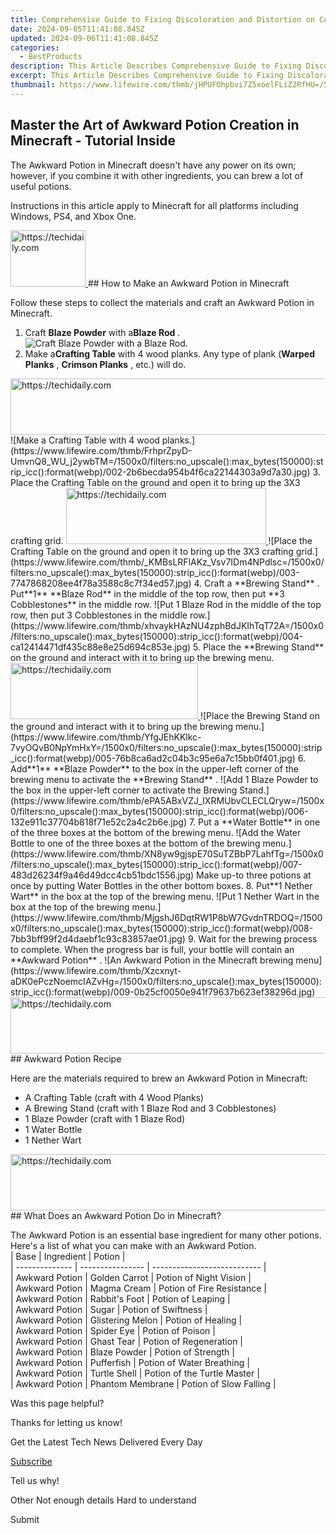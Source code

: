 ```yaml
---
title: Comprehensive Guide to Fixing Discoloration and Distortion on Computer Displays
date: 2024-09-05T11:41:08.845Z
updated: 2024-09-06T11:41:08.845Z
categories:
  - BestProducts
description: This Article Describes Comprehensive Guide to Fixing Discoloration and Distortion on Computer Displays
excerpt: This Article Describes Comprehensive Guide to Fixing Discoloration and Distortion on Computer Displays
thumbnail: https://www.lifewire.com/thmb/jHPUFOhpbvi7Z5xoelFLiZ2RfHU=/540x405/filters:no_upscale():max_bytes(150000):strip_icc():format(webp)/how-to-fix-discoloration-distortion-on-a-computer-screen-2624892-6bccc4a90b1545bc8aa2807d2bf651b3.png
---
```


## Master the Art of Awkward Potion Creation in Minecraft - Tutorial Inside
 The Awkward Potion in Minecraft doesn't have any power on its own; however, if you combine it with other ingredients, you can brew a lot of useful potions.

 Instructions in this article apply to Minecraft for all platforms including Windows, PS4, and Xbox One.

<!-- affiliate ads begin -->
<a href="https://aligracehair.sjv.io/c/5597632/2135362/19272" target="_top" id="2135362">
  <img src="//a.impactradius-go.com/display-ad/19272-2135362" border="0" alt="https://techidaily.com" width="120" height="90"/>
</a>
<img height="0" width="0" src="https://aligracehair.sjv.io/i/5597632/2135362/19272" style="position:absolute;visibility:hidden;" border="0" />
<!-- affiliate ads end -->
## How to Make an Awkward Potion in Minecraft

 Follow these steps to collect the materials and craft an Awkward Potion in Minecraft.  

1. Craft **Blaze Powder** with a**Blaze Rod** .  
![Craft Blaze Powder with a Blaze Rod.](https://www.lifewire.com/thmb/qSMCUF6bbvZMVtIw7PWru7OxLnk=/1500x0/filters:no_upscale():max_bytes(150000):strip_icc():format(webp)/001-17cf8c053f0a43a7ad87853eab45ff92.jpg)
2. Make a**Crafting Table** with 4 wood planks. Any type of plank (**Warped Planks** , **Crimson Planks** , etc.) will do.  
<!-- affiliate ads begin -->
<a href="https://appsumo.8odi.net/c/5597632/2123734/7443" target="_top" id="2123734">
  <img src="//a.impactradius-go.com/display-ad/7443-2123734" border="0" alt="https://techidaily.com" width="728" height="90"/>
</a>
<img height="0" width="0" src="https://appsumo.8odi.net/i/5597632/2123734/7443" style="position:absolute;visibility:hidden;" border="0" />
<!-- affiliate ads end -->
![Make a Crafting Table with 4 wood planks.](https://www.lifewire.com/thmb/FrhprZpyD-UmvnQ8_WU_j2ywbTM=/1500x0/filters:no_upscale():max_bytes(150000):strip_icc():format(webp)/002-2b6becda954b4f6ca22144303a9d7a30.jpg)
3. Place the Crafting Table on the ground and open it to bring up the 3X3 crafting grid.  
<!-- affiliate ads begin -->
<a href="https://wigfever.sjv.io/c/5597632/2014850/22899" target="_top" id="2014850">
  <img src="//a.impactradius-go.com/display-ad/22899-2014850" border="0" alt="https://techidaily.com" width="320" height="90"/>
</a>
<img height="0" width="0" src="https://wigfever.sjv.io/i/5597632/2014850/22899" style="position:absolute;visibility:hidden;" border="0" />
<!-- affiliate ads end -->
![Place the Crafting Table on the ground and open it to bring up the 3X3 crafting grid.](https://www.lifewire.com/thmb/_KMBsLRFlAKz_Vsv7IDm4NPdlsc=/1500x0/filters:no_upscale():max_bytes(150000):strip_icc():format(webp)/003-7747868208ee4f78a3588c8c7f34ed57.jpg)
4. Craft a **Brewing Stand** . Put**1** **Blaze Rod** in the middle of the top row, then put **3 Cobblestones** in the middle row.  
![Put 1 Blaze Rod in the middle of the top row, then put 3 Cobblestones in the middle row.](https://www.lifewire.com/thmb/xhvaykHAzNU4zphBdJKIhTqT72A=/1500x0/filters:no_upscale():max_bytes(150000):strip_icc():format(webp)/004-ca12414471df435c88e8e25d694c853e.jpg)
5. Place the **Brewing Stand** on the ground and interact with it to bring up the brewing menu.  
<!-- affiliate ads begin -->
<a href="https://aligracehair.sjv.io/c/5597632/2115915/19272" target="_top" id="2115915">
  <img src="//a.impactradius-go.com/display-ad/19272-2115915" border="0" alt="https://techidaily.com" width="300" height="90"/>
</a>
<img height="0" width="0" src="https://aligracehair.sjv.io/i/5597632/2115915/19272" style="position:absolute;visibility:hidden;" border="0" />
<!-- affiliate ads end -->
![Place the Brewing Stand on the ground and interact with it to bring up the brewing menu.](https://www.lifewire.com/thmb/YfgJEhKKlkc-7vyOQvB0NpYmHxY=/1500x0/filters:no_upscale():max_bytes(150000):strip_icc():format(webp)/005-76b8ca6ad2c04b3c95e6a7c15bb0f401.jpg)
6. Add**1** **Blaze Powder** to the box in the upper-left corner of the brewing menu to activate the **Brewing Stand** .  
![Add 1 Blaze Powder to the box in the upper-left corner to activate the Brewing Stand.](https://www.lifewire.com/thmb/ePA5ABxVZJ_IXRMUbvCLECLQryw=/1500x0/filters:no_upscale():max_bytes(150000):strip_icc():format(webp)/006-132e911c37704b818f71e52c2a4c2b6e.jpg)
7. Put a **Water Bottle** in one of the three boxes at the bottom of the brewing menu.  
![Add the Water Bottle to one of the three boxes at the bottom of the brewing menu.](https://www.lifewire.com/thmb/XN8yw9gjspE70SuTZBbP7LahfTg=/1500x0/filters:no_upscale():max_bytes(150000):strip_icc():format(webp)/007-483d26234f9a46d49dcc4cb51bdc1556.jpg)  
 Make up-to three potions at once by putting Water Bottles in the other bottom boxes.
8. Put**1 Nether Wart** in the box at the top of the brewing menu.  
![Put 1 Nether Wart in the box at the top of the brewing menu.](https://www.lifewire.com/thmb/MjgshJ6DqtRW1P8bW7GvdnTRDOQ=/1500x0/filters:no_upscale():max_bytes(150000):strip_icc():format(webp)/008-7bb3bff99f2d4daebf1c93c83857ae01.jpg)
9. Wait for the brewing process to complete. When the progress bar is full, your bottle will contain an **Awkward Potion** .  
![An Awkward Potion in the Minecraft brewing menu](https://www.lifewire.com/thmb/Xzcxnyt-aDK0ePczNoemcIAZvHg=/1500x0/filters:no_upscale():max_bytes(150000):strip_icc():format(webp)/009-0b25cf0050e941f79637b623ef38296d.jpg)  

<!-- affiliate ads begin -->
<a href="https://unicoeye.pxf.io/c/5597632/2134227/18498" target="_top" id="2134227">
  <img src="//a.impactradius-go.com/display-ad/18498-2134227" border="0" alt="https://techidaily.com" width="728" height="90"/>
</a>
<img height="0" width="0" src="https://unicoeye.pxf.io/i/5597632/2134227/18498" style="position:absolute;visibility:hidden;" border="0" />
<!-- affiliate ads end -->
## Awkward Potion Recipe  

 Here are the materials required to brew an Awkward Potion in Minecraft:  

* A Crafting Table (craft with 4 Wood Planks)  
* A Brewing Stand (craft with 1 Blaze Rod and 3 Cobblestones)  
* 1 Blaze Powder (craft with 1 Blaze Rod)  
* 1 Water Bottle  
* 1 Nether Wart  

<!-- affiliate ads begin -->
<a href="https://ephamedtechinc.pxf.io/c/5597632/2137224/26400" target="_top" id="2137224">
  <img src="//a.impactradius-go.com/display-ad/26400-2137224" border="0" alt="https://techidaily.com" width="728" height="90"/>
</a>
<img height="0" width="0" src="https://ephamedtechinc.pxf.io/i/5597632/2137224/26400" style="position:absolute;visibility:hidden;" border="0" />
<!-- affiliate ads end -->
## What Does an Awkward Potion Do in Minecraft?  

 The Awkward Potion is an essential base ingredient for many other potions. Here's a list of what you can make with an Awkward Potion.  
| Base           | Ingredient       | Potion                      |  
| -------------- | ---------------- | --------------------------- |  
| Awkward Potion | Golden Carrot    | Potion of Night Vision      |  
| Awkward Potion | Magma Cream      | Potion of Fire Resistance   |  
| Awkward Potion | Rabbit's Foot    | Potion of Leaping           |  
| Awkward Potion | Sugar            | Potion of Swiftness         |  
| Awkward Potion | Glistering Melon | Potion of Healing           |  
| Awkward Potion | Spider Eye       | Potion of Poison            |  
| Awkward Potion | Ghast Tear       | Potion of Regeneration      |  
| Awkward Potion | Blaze Powder     | Potion of Strength          |  
| Awkward Potion | Pufferfish       | Potion of Water Breathing   |  
| Awkward Potion | Turtle Shell     | Potion of the Turtle Master |  
| Awkward Potion | Phantom Membrane | Potion of Slow Falling      |

Was this page helpful?

Thanks for letting us know!

 Get the Latest Tech News Delivered Every Day

[Subscribe](https://www.lifewire.com/#)

Tell us why!

 Other  Not enough details  Hard to understand

 Submit

<ins class="adsbygoogle"
     style="display:block"
     data-ad-format="autorelaxed"
     data-ad-client="ca-pub-7571918770474297"
     data-ad-slot="1223367746"></ins>



<ins class="adsbygoogle"
     style="display:block"
     data-ad-client="ca-pub-7571918770474297"
     data-ad-slot="8358498916"
     data-ad-format="auto"
     data-full-width-responsive="true"></ins>


